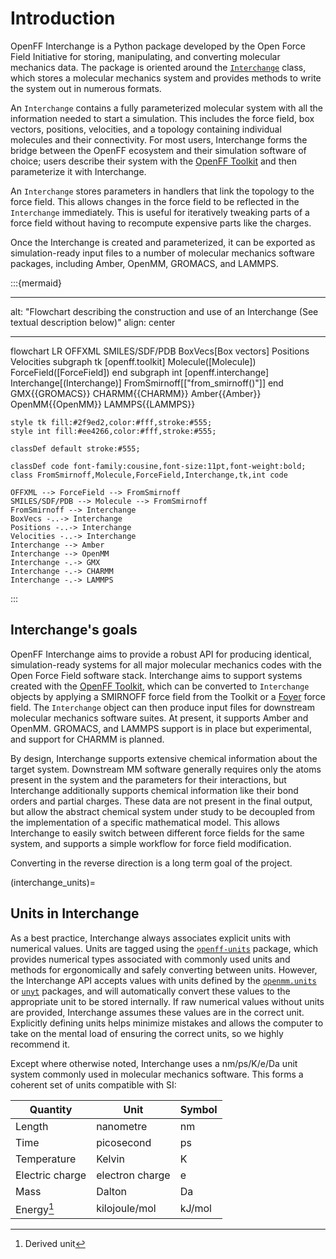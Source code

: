 # Introduction

OpenFF Interchange is a Python package developed by the Open Force Field
Initiative for storing, manipulating, and converting molecular mechanics data.
The package is oriented around the [`Interchange`] class, which stores
a molecular mechanics system and provides methods to write the system out in
numerous formats.

An `Interchange` contains a fully parameterized molecular system with all the
information needed to start a simulation. This includes the force field, box
vectors, positions, velocities, and a topology containing individual molecules
and their connectivity. For most users, Interchange forms the bridge between
the OpenFF ecosystem and their simulation software of choice; users describe
their system with the [OpenFF Toolkit] and then parameterize it with Interchange.

An `Interchange` stores parameters in handlers that link the topology to the
force field. This allows changes in the force field to be reflected in the
`Interchange` immediately. This is useful for iteratively tweaking parts of a
force field without having to recompute expensive parts like the charges.

Once the Interchange is created and parameterized, it can be exported as
simulation-ready input files to a number of molecular mechanics software packages,
including Amber, OpenMM, GROMACS, and LAMMPS.

:::{mermaid}

---

alt: "Flowchart describing the construction and use of an Interchange (See textual description below)"
align: center

---
flowchart LR
    OFFXML
    SMILES/SDF/PDB
    BoxVecs[Box vectors]
    Positions
    Velocities
    subgraph tk [openff.toolkit]
        Molecule([Molecule])
        ForceField([ForceField])
    end
    subgraph int [openff.interchange]
        Interchange[(Interchange)]
        FromSmirnoff[["from_smirnoff()"]]
    end
    GMX{{GROMACS}}
    CHARMM{{CHARMM}}
    Amber{{Amber}}
    OpenMM{{OpenMM}}
    LAMMPS{{LAMMPS}}

    style tk fill:#2f9ed2,color:#fff,stroke:#555;
    style int fill:#ee4266,color:#fff,stroke:#555;

    classDef default stroke:#555;

    classDef code font-family:cousine,font-size:11pt,font-weight:bold;
    class FromSmirnoff,Molecule,ForceField,Interchange,tk,int code

    OFFXML --> ForceField --> FromSmirnoff
    SMILES/SDF/PDB --> Molecule --> FromSmirnoff
    FromSmirnoff --> Interchange
    BoxVecs -..-> Interchange
    Positions -..-> Interchange
    Velocities -..-> Interchange
    Interchange --> Amber
    Interchange --> OpenMM
    Interchange -.-> GMX
    Interchange -.-> CHARMM
    Interchange -.-> LAMMPS
:::

## Interchange's goals

OpenFF Interchange aims to provide a robust API for producing identical,
simulation-ready systems for all major molecular mechanics codes with the Open
Force Field software stack. Interchange aims to support systems created with
the [OpenFF Toolkit], which can be converted to `Interchange` objects by
applying a SMIRNOFF force field from the Toolkit or a [Foyer] force field. The
`Interchange` object can then produce input files for downstream molecular
mechanics software suites. At present, it supports Amber and OpenMM. GROMACS,
and LAMMPS support is in place but experimental, and support for CHARMM is
planned.

By design, Interchange supports extensive chemical information about the target
system. Downstream MM software generally requires only the atoms present in the
system and the parameters for their interactions, but Interchange additionally
supports chemical information like their bond orders and partial charges. These
data are not present in the final output, but allow the abstract chemical
system under study to be decoupled from the implementation of a specific
mathematical model. This allows Interchange to easily switch between different
force fields for the same system, and supports a simple workflow for force
field modification.

Converting in the reverse direction is a long term goal of the project.

(interchange_units)=

## Units in Interchange

As a best practice, Interchange always associates explicit units with numerical
values. Units are tagged using the [`openff-units`] package, which provides
numerical types associated with commonly used units and methods for
ergonomically and safely converting between units. However, the Interchange API
accepts values with units defined by the [`openmm.units`] or [`unyt`] packages,
and will automatically convert these values to the appropriate unit to be
stored internally. If raw numerical values without units are provided,
Interchange assumes these values are in the correct unit. Explicitly defining
units helps minimize mistakes and allows the computer to take on the mental
load of ensuring the correct units, so we highly recommend it.

Except where otherwise noted, Interchange uses a nm/ps/K/e/Da unit system
commonly used in molecular mechanics software. This forms a coherent set of
units compatible with SI:

| Quantity        | Unit            | Symbol |
|-----------------|-----------------|--------|
| Length          | nanometre       | nm     |
| Time            | picosecond      | ps     |
| Temperature     | Kelvin          | K      |
| Electric charge | electron charge | e      |
| Mass            | Dalton          | Da     |
| Energy[^drvd]   | kilojoule/mol   | kJ/mol |

[^drvd]: Derived unit

[`Interchange`]: openff.interchange.components.interchange.Interchange
[OpenFF Toolkit]: https://github.com/openforcefield/openff-toolkit
[`openff-units`]: https://github.com/openforcefield/openff-units
[`openmm.units`]: http://docs.openmm.org/latest/api-python/app.html#units
[`unyt`]: https://github.com/yt-project/unyt
[Foyer]: https://github.com/mosdef-hub/foyer
